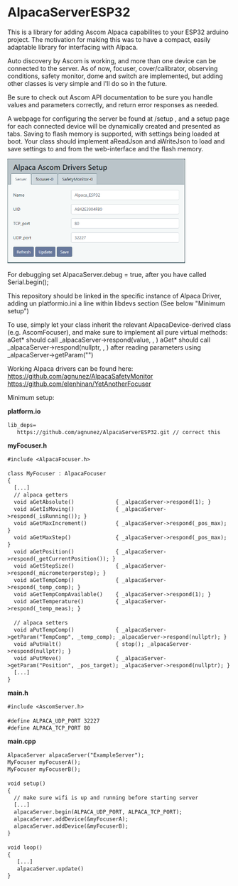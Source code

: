 # AlpacaServerESP32

This is a library for adding Ascom Alpaca capabilites to your ESP32 arduino project. The motivation
for making this was to have a compact, easily adaptable library for interfacing with Alpaca.

Auto discovery by Ascom is working, and more than one device can be connected to the server.
As of now, focuser, cover/calibrator, observing conditions, safety monitor, dome and switch are implemented, but adding other classes is very simple and I'll do so in the future.

Be sure to check out Ascom API documentation to be sure you handle values and parameters correctly, and
return error responses as needed.

A webpage for configuring the server be found at <IP-addr>/setup , and a setup page for each connected device will be dynamically created and presented as tabs. Saving to flash memory is supported, with settings being loaded at boot. Your class should implement aReadJson and aWriteJson to load and save settings to and from the web-interface and the flash memory.
   
<img src="https://github.com/agnunez/AlpacaServerESP32/blob/master/pics/server.png?raw=true" width="400">

For debugging set AlpacaServer.debug = true, after you have called Serial.begin();

This repository should be linked in the specific instance of Alpaca Driver, adding un platformio.ini a line within libdevs section (See below "Minimum setup")

To use, simply let your class inherit the relevant AlpacaDevice-derived class (e.g. AscomFocuser), and make
sure to implement all pure virtual methods:
aGet* should call _alpacaServer->respond(value, <error-code>, <error-message>)
aGet* should call _alpacaServer->respond(nullptr, <error-code>, <error-message>) after reading parameters using _alpacaServer->getParam("<param-name>")

Working Alpaca drivers can be found here:
https://github.com/agnunez/AlpacaSafetyMonitor
https://github.com/elenhinan/YetAnotherFocuser

Minimum setup:

**platform.io**
```
lib_deps=
   https://github.com/agnunez/AlpacaServerESP32.git // correct this
```

**myFocuser.h**
```
#include <AlpacaFocuser.h>

class MyFocuser : AlpacaFocuser
{
  [...]
  // alpaca getters
  void aGetAbsolute()             { _alpacaServer->respond(1); }
  void aGetIsMoving()             { _alpacaServer->respond(_isRunning()); }
  void aGetMaxIncrement()         { _alpacaServer->respond(_pos_max); }
  void aGetMaxStep()              { _alpacaServer->respond(_pos_max); }
  void aGetPosition()             { _alpacaServer->respond(_getCurrentPosition()); }
  void aGetStepSize()             { _alpacaServer->respond(_micrometerperstep); }
  void aGetTempComp()             { _alpacaServer->respond(_temp_comp); }
  void aGetTempCompAvailable()    { _alpacaServer->respond(1); }
  void aGetTemperature()          { _alpacaServer->respond(_temp_meas); }

  // alpaca setters
  void aPutTempComp()             { _alpacaServer->getParam("TempComp", _temp_comp); _alpacaServer->respond(nullptr); }
  void aPutHalt()                 { stop(); _alpacaServer->respond(nullptr); }
  void aPutMove()                 { _alpacaServer->getParam("Position", _pos_target); _alpacaServer->respond(nullptr); }
  [...]
}
```

**main.h**
```
#include <AscomServer.h>

#define ALPACA_UDP_PORT 32227
#define ALPACA_TCP_PORT 80
```

**main.cpp**
```
AlpacaServer alpacaServer("ExampleServer");
MyFocuser myFocuserA();
MyFocuser myFocuserB();

void setup()
{
  // make sure wifi is up and running before starting server
  [...]
  alpacaServer.begin(ALPACA_UDP_PORT, ALPACA_TCP_PORT);
  alpacaServer.addDevice(&myFocuserA);
  alpacaServer.addDevice(&myFocuserB);
}

void loop()
{
   [...]
   alpacaServer.update()
}
```
